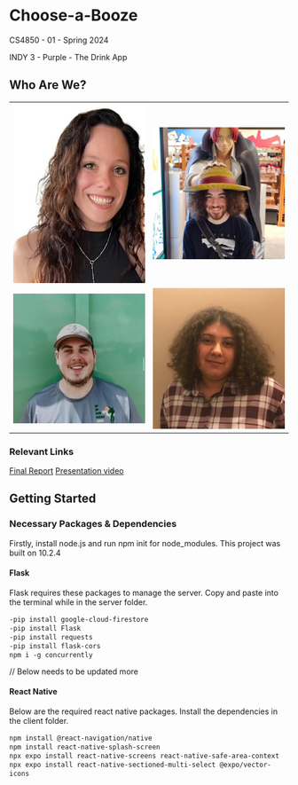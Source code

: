 # Choose-a-Booze
CS4850 - 01 - Spring 2024

INDY 3 - Purple - The Drink App
## Who Are We?

|||
|---|---|
|![Alyssa](images/Alyssa.jpg "Alyssa")|![Ian](images/Ian.jpg "Ian")|
|![Josh](images/Josh.jpg "Josh")|![Rouse](images/Rouse.jpg "Rouse")|
### Relevant Links
[Final Report](./FinalReport.pdf)
[Presentation video](https://www.youtube.com/watch?v=dQw4w9WgXcQ&ab_channel=RickAstley)


## Getting Started
### Necessary Packages & Dependencies
Firstly, install node.js and run npm init for node_modules. This project was built on 10.2.4

#### Flask
Flask requires these packages to manage the server.
Copy and paste into the terminal while in the server folder.
```
-pip install google-cloud-firestore
-pip install Flask
-pip install requests
-pip install flask-cors
npm i -g concurrently
```
// Below needs to be updated more
#### React Native
Below are the required react native packages.
Install the dependencies in the client folder.
```
npm install @react-navigation/native
npm install react-native-splash-screen
npx expo install react-native-screens react-native-safe-area-context
npx expo install react-native-sectioned-multi-select @expo/vector-icons 
```
